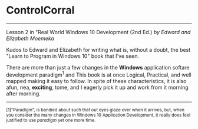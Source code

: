 # ControlCorral
---
Lesson 2 in "Real World Windows 10 Development (2nd Ed.) *by Edward and Elizabeth Moemeka*

Kudos to Edward and Elizabeth for writing what is, without a doubt, the best "Learn to Program in Windows 10" book that I've seen.

There are more than just a few changes in the **Windows** application softare development paradigm<sup>1</sup> and This book is at once Logical, Practical, and well mapped making it easy to follow.  In spite of these characteristics, it is also afun, nea, **exciting**, tome, and I eagerly pick it up and work from it morning after morning.

---
<sup>[1]"Paradigm", is bandied about such that out eyes glaze over when it arrives, but, when you consider the many changes in Windows 10 Application Development, it really does feel justified to use *paradigm* yet one more time.</sup>
